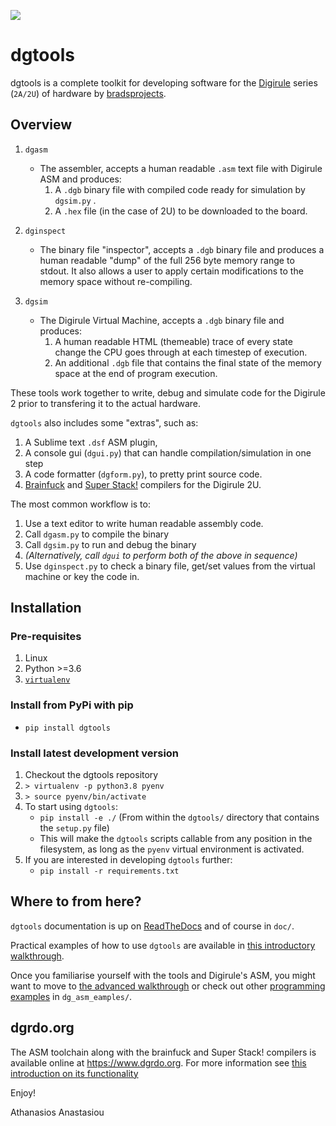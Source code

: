 ![](https://dgtools.readthedocs.io/en/latest/_images/full_banner_dg.png)

# dgtools

dgtools is a complete toolkit for developing software for the [Digirule](https://bradsprojects.com/digirule2/) 
series (`2A/2U`) of hardware by [bradsprojects](https://bradsprojects.com).

## Overview

1. `dgasm`

   * The assembler, accepts a human readable `.asm` text file with Digirule ASM and 
     produces:
       1. A `.dgb` binary file with compiled code ready for simulation by `dgsim.py` .
       2. A `.hex` file (in the case of 2U) to be downloaded to the board.
   
2. `dginspect`

   * The binary file "inspector", accepts a `.dgb` binary file and produces a human readable 
     "dump" of the full 256 byte memory range to stdout. It also allows a user to apply certain 
     modifications to the memory space without re-compiling.
   
3. `dgsim`

   * The Digirule Virtual Machine, accepts a `.dgb` binary file and produces:
       1. A human readable HTML (themeable) trace of every state change the CPU goes through at each 
          timestep of execution.
       2. An additional `.dgb` file that contains the final state of the memory space at the end of 
          program execution.
               
These tools work together to write, debug and simulate code for the Digirule 2 prior to transfering it to the 
actual hardware. 

`dgtools` also includes some "extras", such as:

1. A Sublime text `.dsf` ASM plugin, 
2. A console gui (`dgui.py`) that can handle compilation/simulation in one step 
3. A code formatter (`dgform.py`), to pretty print source code.
4. [Brainfuck](https://esolangs.org/wiki/Brainfuck) and [Super Stack!](https://esolangs.org/wiki/Super_Stack!) compilers for the Digirule 2U.

The most common workflow is to:

1. Use a text editor to write human readable assembly code.
2. Call `dgasm.py` to compile the binary
3. Call `dgsim.py` to run and debug the binary
4. *(Alternatively, call `dgui` to perform both of the above in sequence)*
5. Use `dginspect.py` to check a binary file, get/set values from the virtual machine or key the code in.


## Installation

### Pre-requisites

1. Linux
2. Python >=3.6
3. [`virtualenv`](https://pypi.org/project/virtualenv/)


### Install from PyPi with pip

* `pip install dgtools`


### Install latest development version  

1. Checkout the dgtools repository
2. `> virtualenv -p python3.8 pyenv`
3. `> source pyenv/bin/activate`
4. To start using `dgtools`:
     * `pip install -e ./` (From within the `dgtools/` directory that contains the `setup.py` file)
     * This will make the `dgtools` scripts callable from any position in the filesystem, as long as the 
       `pyenv` virtual environment is activated.
5. If you are interested in developing `dgtools` further: 
     * `pip install -r requirements.txt`


## Where to from here?

``dgtools`` documentation is up on [ReadTheDocs](https://dgtools.readthedocs.io/en/latest/) and of course
in ``doc/``.

Practical examples of how to use `dgtools` are available in 
[this introductory walkthrough](https://dgtools.readthedocs.io/en/latest/introductory_topics.html).

Once you familiarise yourself with the tools and Digirule's ASM, you might want to move to 
[the advanced walkthrough](https://dgtools.readthedocs.io/en/latest/advanced_topics.html) or 
check out other [programming examples](https://dgtools.readthedocs.io/en/latest/code_projects.html) 
in `dg_asm_eamples/`.

## dgrdo.org

The ASM toolchain along with the brainfuck and Super Stack! compilers is available online at https://www.dgrdo.org. 
For more information see [this introduction on its functionality](https://www.dgrdo.org/static/info/about/index.html)

Enjoy!

Athanasios Anastasiou
